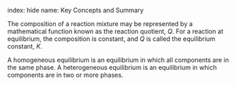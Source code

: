 index: hide
name: Key Concepts and Summary

The composition of a reaction mixture may be represented by a mathematical function known as the reaction quotient,  *Q*. For a reaction at equilibrium, the composition is constant, and  *Q* is called the equilibrium constant,  *K*.

A homogeneous equilibrium is an equilibrium in which all components are in the same phase. A heterogeneous equilibrium is an equilibrium in which components are in two or more phases.

